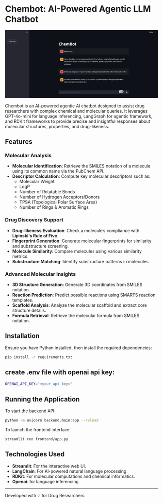 # Chembot: AI-Powered Agentic LLM Chatbot

![Chembot](artifacts/chembot_screenshot.png)

Chembot is an AI-powered agentic AI chatbot designed to assist drug researchers with complex chemical and molecular queries. It leverages GPT-4o-mini for language inferencing, LangGraph for agentic framework, and RDKit frameworks to provide precise and insightful responses about molecular structures, properties, and drug-likeness.

## Features

### Molecular Analysis

- **Molecular Identification**: Retrieve the SMILES notation of a molecule using its common name via the PubChem API.
- **Descriptor Calculation**: Compute key molecular descriptors such as:
  - Molecular Weight
  - LogP
  - Number of Rotatable Bonds
  - Number of Hydrogen Acceptors/Donors
  - TPSA (Topological Polar Surface Area)
  - Number of Rings & Aromatic Rings

### Drug Discovery Support

- **Drug-likeness Evaluation**: Check a molecule’s compliance with **Lipinski's Rule of Five**.
- **Fingerprint Generation**: Generate molecular fingerprints for similarity and substructure screening.
- **Molecule Similarity**: Compare molecules using various similarity metrics.
- **Substructure Matching**: Identify substructure patterns in molecules.

### Advanced Molecular Insights

- **3D Structure Generation**: Generate 3D coordinates from SMILES notation.
- **Reaction Prediction**: Predict possible reactions using SMARTS reaction templates.
- **Scaffold Analysis**: Analyze the molecular scaffold and extract core structure details.
- **Formula Retrieval**: Retrieve the molecular formula from SMILES notation.

## Installation

Ensure you have Python installed, then install the required dependencies:

```sh
pip install -r requirements.txt
```

## create .env file with openai api key:

```sh
OPENAI_API_KEY="<your api key>"
```

## Running the Application

To start the backend API:

```sh
python -m uvicorn backend.main:app --reload
```

To launch the frontend interface:

```sh
streamlit run frontend/app.py
```

## Technologies Used

- **Streamlit**: For the interactive web UI.
- **LangChain**: For AI-powered natural language processing.
- **RDKit**: For molecular computations and chemical informatics.
- **Openai**: for language inferencing


---

Developed with 💡 for Drug Researchers

